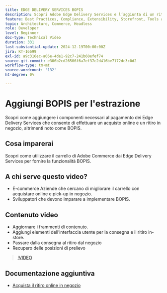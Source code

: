 ```yaml
---
title: EDGE DELIVERY SERVICES BOPIS
description: Scopri Adobe Edge Delivery Services e l’aggiunta di un ritiro online per l’acquisto in negozio o della funzionalità BOPIS per il check-out.
feature: Best Practices, Compliance, Extensibility, Storefront, Tools and External Services
topic: Architecture, Commerce, Headless
role: Developer
level: Beginner
doc-type: Technical Video
duration: 331
last-substantial-update: 2024-12-19T00:00:00Z
jira: KT-16699
exl-id: a9c316ec-a06e-4de1-92c7-241b60efef74
source-git-commit: e306b2cd26506f6a7ef37c2d416be7172dc3c0d2
workflow-type: tm+mt
source-wordcount: '132'
ht-degree: 0%

---
```


# Aggiungi BOPIS per l&#39;estrazione

Scopri come aggiungere i componenti necessari al pagamento dei Edge Delivery Services che consente di effettuare un acquisto online e un ritiro in negozio, altrimenti noto come BOPIS.

## Cosa imparerai

Scopri come utilizzare il carrello di Adobe Commerce dai Edge Delivery Services per fornire la funzionalità BOPIS.

## A chi serve questo video?

* E-commerce Aziende che cercano di migliorare il carrello con acquistare online e pick-up in negozio.
* Sviluppatori che devono imparare a implementare BOPIS.

## Contenuto video

* Aggiornare i frammenti di contenuto.
* Aggiungi elementi dell’interfaccia utente per la consegna e il ritiro in-store.
* Passare dalla consegna al ritiro dal negozio
* Recupero delle posizioni di prelievo

>[!VIDEO](https://video.tv.adobe.com/v/3441708?learn=on&captions=ita)

## Documentazione aggiuntiva

* [Acquista il ritiro online in negozio](https://experienceleague.adobe.com/developer/commerce/storefront/dropins/checkout/tutorials/buy-online-pickup-in-store/?lang=it)
